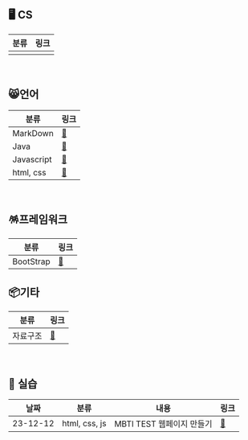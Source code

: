 ## 🖥️ CS

| 분류    |링크|
|---|---|
|  ||
<br>

## 😸언어

| 분류         | 링크                                                                 |
|------------|--------------------------------------------------------------------|
 | MarkDown    | [🔗](https://github.com/wholeheartedness/TIL/tree/main/Markdown)   |
| Java       | [🔗](https://github.com/wholeheartedness/TIL/tree/main/Java)       |
| Javascript  | [🔗](https://github.com/wholeheartedness/TIL/tree/main/JavaScript) |
| html, css  | [🔗](https://github.com/wholeheartedness/TIL/tree/main/html_css)                                                             |
<br>

## 🪅프레임워크

| 분류         | 링크                                                                 |
|------------|--------------------------------------------------------------------|
 | BootStrap    | [🔗]([https://github.com/wholeheartedness/TIL/tree/main/Markdown](https://github.com/wholeheartedness/TIL/tree/main/BootStrap))   |


## 📦기타
| 분류   | 링크     |
|------|--------|
| 자료구조 | [🔗](https://github.com/wholeheartedness/TIL/tree/main/Data_Structure) |

<br>

## 🎨 실습  

| 날짜       | 분류            |내용| 링크                                                                         |
|----------|---------------|----|----------------------------------------------------------------------------|
| 23-12-12 | html, css, js |MBTI TEST 웹페이지 만들기| [🔗](https://github.com/wholeheartedness/TIL/tree/main/Training/MBTI_Test) |
